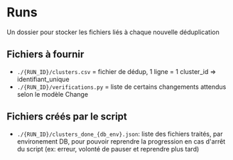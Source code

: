 # Runs

Un dossier pour stocker les fichiers liés à chaque nouvelle déduplication

## Fichiers à fournir
 - `./{RUN_ID}/clusters.csv` = fichier de dédup,
    1 ligne = 1 cluster_id => identifiant_unique
 - `./{RUN_ID}/verifications.py` = liste de certains changements
    attendus selon le modèle Change

## Fichiers créés par le script
- `./{RUN_ID}/clusters_done_{db_env}.json`: liste des fichiers traités,
    par environement DB, pour pouvoir reprendre la progression en cas
    d'arrêt du script (ex: erreur, volonté de pauser et reprendre plus tard)